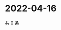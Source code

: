# 2022-04-16

共 0 条

<!-- BEGIN WEIBO -->
<!-- 最后更新时间 Sat Apr 16 2022 04:16:53 GMT+0800 (China Standard Time) -->

<!-- END WEIBO -->
